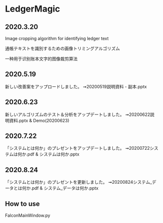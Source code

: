 # LedgerMagic


## 2020.3.20

Image cropping algorithm for identifying ledger text

通帳テキストを識別するための画像トリミングアルゴリズム

一种用于识别账本文字的图像裁剪算法

## 2020.5.19
新しい改善案をアップロードしました。
➞20200519説明資料 - 副本.pptx

## 2020.6.23
新しいアルゴリズムのテスト＆分析をアップデートしました。
➞20200622説明資料.pptx & Demo(20200623)

## 2020.7.22
「システムとは何か」のプレゼントをアップデートしました。
➞20200722システムは何か.pdf & システムは何か.pptx

## 2020.8.24
「システムとは何か」のプレゼントを更新しました。
➞20200824システム_データとは何か.pdf & システム_データは何か.pptx

## How to use

FalconMainWindow.py



